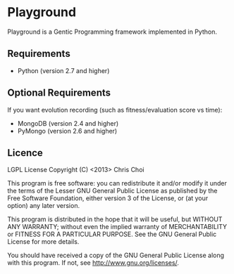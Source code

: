 # Playground
Playground is a Gentic Programming framework implemented in Python.


## Requirements

- Python (version 2.7 and higher)

## Optional Requirements

If you want evolution recording (such as fitness/evaluation score vs time):

- MongoDB (version 2.4 and higher)
- PyMongo (version 2.6 and higher)


## Licence
LGPL License
Copyright (C) <2013> Chris Choi

This program is free software: you can redistribute it and/or modify it under
the terms of the Lesser GNU General Public License as published by the Free
Software Foundation, either version 3 of the License, or (at your option) any
later version.

This program is distributed in the hope that it will be useful, but WITHOUT ANY
WARRANTY; without even the implied warranty of MERCHANTABILITY or FITNESS FOR A
PARTICULAR PURPOSE.  See the GNU General Public License for more details.

You should have received a copy of the GNU General Public License along with
this program.  If not, see <http://www.gnu.org/licenses/>.

[1]: https://travis-ci.org/chutsu/evolve
